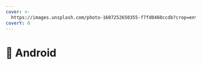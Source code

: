 ```yaml
---
cover: >-
  https://images.unsplash.com/photo-1607252650355-f7fd0460ccdb?crop=entropy&cs=srgb&fm=jpg&ixid=MnwxOTcwMjR8MHwxfHNlYXJjaHwxfHxhbmRyb2lkfGVufDB8fHx8MTY0ODM0MDg0Nw&ixlib=rb-1.2.1&q=85
coverY: 0
---
```


# 👾 Android

